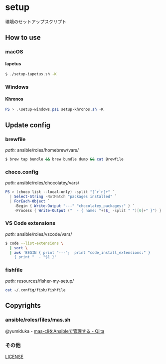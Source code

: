 # setup

環境のセットアップスクリプト

## How to use

### macOS

#### Iapetus

```sh
$ ./setup-iapetus.sh -K
```

### Windows

#### Khronos

```powershell
PS > .\setup-windows.ps1 setup-khronos.sh -K
```

## Update config

### brewfile

*path:* ansible/roles/homebrew/vars/

```sh
$ brew tap bundle && brew bundle dump && cat Brewfile
```

### choco.config

*path:* ansible/roles/chocolatey/vars/

```ps1
PS > (choco list --local-only) -split "[`r`n]+" `
  | Select-String -NotMatch "packages installed" `
  | ForEach-Object `
    -Begin { Write-Output "---" "chocolatey_packages:" } `
    -Process { Write-Output ("  - { name: "+($_ -split " ")[0]+" }") }
```

### VS Code extensions

*path:* ansible/roles/vscode/vars/

```sh
$ code --list-extensions \
  | sort \
  | awk 'BEGIN { print "---";  print "code_install_extensions:" }
    { print "  - "$1 }'
```

### fishfile

*path:* resources/fisher-my-setup/

```sh
cat ~/.config/fish/fishfile
```

## Copyrights

### ansible/roles/files/mas.sh

@yumiduka - [mas-cliをAnsibleで管理する - Qiita](https://qiita.com/yumiduka/items/9c095b9f98be96b8763c)

### その他

[LICENSE](./LICENSE)
